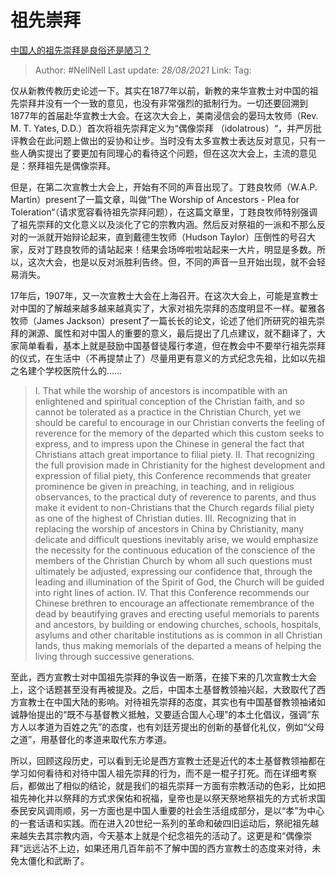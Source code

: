 # 祖先崇拜
[中国人的祖先崇拜是良俗还是陋习？](https://www.zhihu.com/question/271022925/answer/358840536)

> Author: #NellNell
> Last update: *28/08/2021*
> Link:
> Tag:

仅从新教传教历史论述一下。其实在1877年以前，新教的来华宣教士对中国的祖先崇拜并没有一个一致的意见，也没有非常强烈的抵制行为。一切还要回溯到1877年的首届赴华宣教士大会。在这次大会上，美南浸信会的晏玛太牧师（Rev. M. T. Yates, D.D.）首次将祖先崇拜定义为“偶像崇拜 （idolatrous）“，并严厉批评教会在此问题上做出的妥协和让步。当时没有太多宣教士表达反对意见，只有一些人确实提出了要更加有同理心的看待这个问题，但在这次大会上，主流的意见是：祭拜祖先是偶像崇拜。

但是，在第二次宣教士大会上，开始有不同的声音出现了。丁韪良牧师（W.A.P. Martin）present了一篇文章，叫做“The Worship of Ancestors - Plea for Toleration“（请求宽容看待祖先崇拜问题），在这篇文章里，丁韪良牧师特别强调了祖先崇拜的文化意义以及淡化了它的宗教内涵。然后反对祭祖的一派和不那么反对的一派就开始辩论起来，直到戴德生牧师（Hudson Taylor）压倒性的号召大家，反对丁韪良牧师的请站起来！结果会场哗啦啦站起来一大片，明显是多数。所以，这次大会，也是以反对派胜利告终。但，不同的声音一旦开始出现，就不会轻易消失。

17年后，1907年，又一次宣教士大会在上海召开。在这次大会上，可能是宣教士对中国的了解越来越多越来越真实了，大家对祖先崇拜的态度明显不一样。翟雅各牧师（James Jackson）present了一篇长长的论文，论述了他们所研究的祖先崇拜的渊源、属性和对中国人的重要的意义，最后提出了几点建议，就不翻译了，大家简单看看，基本上就是鼓励中国基督徒履行孝道，但在教会中不要举行祖先崇拜的仪式，在生活中（不再提禁止了）尽量用更有意义的方式纪念先祖，比如以先祖之名建个学校医院什么的……

> I. That while the worship of ancestors is incompatible with an enlightened and spiritual conception of the Christian faith, and so cannot be tolerated as a practice in the Christian Church, yet we should be careful to encourage in our Christian converts the feeling of reverence for the memory of the departed which this custom seeks to express, and to impress upon the Chinese in general the fact that Christians attach great importance to filial piety.
> II. That recognizing the full provision made in Christianity for the highest development and expression of filial piety, this Conference recommends that greater prominence be given in preaching, in teaching, and in religious observances, to the practical duty of reverence to parents, and thus make it evident to non-Christians that the Church regards filial piety as one of the highest of Christian duties.
> III. Recognizing that in replacing the worship of ancestors in China by Christianity, many delicate and difficult questions inevitably arise, we would emphasize the necessity for the continuous education of the conscience of the members of the Christian Church by whom all such questions must ultimately be adjusted, expressing our confidence that, through the leading and illumination of the Spirit of God, the Church will be guided into right lines of action.
> IV. That this Conference recommends our Chinese brethren to encourage an affectionate remembrance of the dead by beautifying graves and erecting useful memorials to parents and ancestors, by building or endowing churches, schools, hospitals, asylums and other charitable institutions as is common in all Christian lands, thus making memorials of the departed a means of helping the living through successive generations.

至此，西方宣教士对中国祖先崇拜的争议告一断落，在接下来的几次宣教士大会上，这个话题甚至没有再被提及。之后，中国本土基督教领袖兴起，大致取代了西方宣教士在中国大陆的影响。对待祖先崇拜的态度，其实也有中国基督教领袖诸如诚静怡提出的“既不与基督教义抵触，又要适合国人心理”的本土化倡议，强调“东方人以孝道为百姓之先”的态度，也有刘廷芳提出的创新的基督化礼仪，例如“父母之道”，用基督化的孝道来取代东方孝道。

所以，回顾这段历史，可以看到无论是西方宣教士还是近代的本土基督教领袖都在学习如何看待和对待中国人祖先崇拜的行为，而不是一棍子打死。而在详细考察后，都做出了相似的结论，就是我们的祖先崇拜一方面有宗教活动的色彩，比如把祖先神化并以祭拜的方式求保佑和祝福，皇帝也是以祭天祭地祭祖先的方式祈求国泰民安风调雨顺，另一方面也是中国人重要的社会生活组成部分，是以“孝”为中心的一套话语和实践。而在进入20世纪一系列的革命和破四旧运动后，祭祀祖先越来越失去其宗教内涵，今天基本上就是个纪念祖先的活动了。这更是和“偶像崇拜”远远沾不上边，如果还用几百年前不了解中国的西方宣教士的态度来对待，未免太僵化和武断了。
